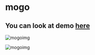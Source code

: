 # mogo
##  You can look at demo [here](https://illya-onyshchuk.github.io/mogo/.)

![mogoimg](https://user-images.githubusercontent.com/52136228/82756370-8bb0a200-9de2-11ea-8add-63062a21a8c7.png)

![mogoimg](https://user-images.githubusercontent.com/52136228/82756453-15606f80-9de3-11ea-9cdf-732c61cad989.png)
